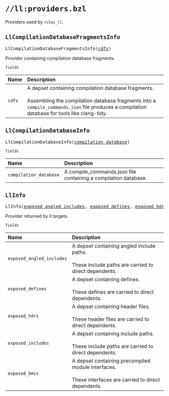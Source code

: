 # `//ll:providers.bzl`

Providers used by `rules_ll`.


<a id="LlCompilationDatabaseFragmentsInfo"></a>

## `LlCompilationDatabaseFragmentsInfo`

<pre>
LlCompilationDatabaseFragmentsInfo(<a href="#LlCompilationDatabaseFragmentsInfo-cdfs">cdfs</a>)
</pre>
Provider containing compilation database fragments.

`fields`


| Name  | Description |
| :------------- | :------------- |
| <a id="LlCompilationDatabaseFragmentsInfo-cdfs"></a>`cdfs` |  A depset containing compilation database fragments.<br><br>        Assembling the compilation database fragments into a         <code>compile_commands.json</code> file produces a compilation database for tools         like clang-tidy.    |


<a id="LlCompilationDatabaseInfo"></a>

## `LlCompilationDatabaseInfo`

<pre>
LlCompilationDatabaseInfo(<a href="#LlCompilationDatabaseInfo-compilation_database">compilation_database</a>)
</pre>


`fields`


| Name  | Description |
| :------------- | :------------- |
| <a id="LlCompilationDatabaseInfo-compilation_database"></a>`compilation_database` |  A compile_commands.json file containing a         compilation database.    |


<a id="LlInfo"></a>

## `LlInfo`

<pre>
LlInfo(<a href="#LlInfo-exposed_angled_includes">exposed_angled_includes</a>, <a href="#LlInfo-exposed_defines">exposed_defines</a>, <a href="#LlInfo-exposed_hdrs">exposed_hdrs</a>, <a href="#LlInfo-exposed_includes">exposed_includes</a>, <a href="#LlInfo-exposed_bmis">exposed_bmis</a>)
</pre>
Provider returned by ll targets.

`fields`


| Name  | Description |
| :------------- | :------------- |
| <a id="LlInfo-exposed_angled_includes"></a>`exposed_angled_includes` |  A depset containing angled include paths.<br><br>        These include paths are carried to direct dependents.    |
| <a id="LlInfo-exposed_defines"></a>`exposed_defines` |  A depset containing defines.<br><br>        These defines are carried to direct dependents.    |
| <a id="LlInfo-exposed_hdrs"></a>`exposed_hdrs` |  A depset containing header files.<br><br>        These header files are carried to direct dependents.    |
| <a id="LlInfo-exposed_includes"></a>`exposed_includes` |  A depset containing include paths.<br><br>        These include paths are carried to direct dependents.    |
| <a id="LlInfo-exposed_bmis"></a>`exposed_bmis` |  A depset containing precompiled module interfaces.<br><br>        These interfaces are carried to direct dependents.    |
